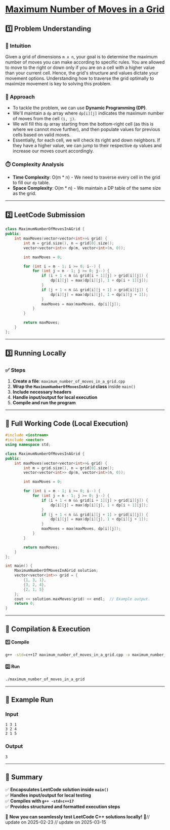 # **[Maximum Number of Moves in a Grid](https://leetcode.com/problems/maximum-number-of-moves-in-a-grid/description/)**  

## **1️⃣ Problem Understanding**  
### **📌 Intuition**  
Given a grid of dimensions `m x n`, your goal is to determine the maximum number of moves you can make according to specific rules. You are allowed to move to the right or down only if you are on a cell with a higher value than your current cell. Hence, the grid's structure and values dictate your movement options. Understanding how to traverse the grid optimally to maximize movement is key to solving this problem.

### **🚀 Approach**  
- To tackle the problem, we can use **Dynamic Programming (DP)**. 
- We'll maintain a `dp` array where `dp[i][j]` indicates the maximum number of moves from the cell `(i, j)`.
- We will fill this `dp` array starting from the bottom-right cell (as this is where we cannot move further), and then populate values for previous cells based on valid moves.
- Essentially, for each cell, we will check its right and down neighbors. If they have a higher value, we can jump to their respective `dp` values and increase our moves count accordingly.

### **⏱️ Complexity Analysis**  
- **Time Complexity**: O(m * n) - We need to traverse every cell in the grid to fill our `dp` table.
- **Space Complexity**: O(m * n) - We maintain a DP table of the same size as the grid.

---  

## **2️⃣ LeetCode Submission**  
```cpp
class MaximumNumberOfMovesInAGrid {
public:
    int maxMoves(vector<vector<int>>& grid) {
        int m = grid.size(), n = grid[0].size();
        vector<vector<int>> dp(m, vector<int>(n, 0));

        int maxMoves = 0;

        for (int i = m - 1; i >= 0; i--) {
            for (int j = n - 1; j >= 0; j--) {
                if (i + 1 < m && grid[i + 1][j] > grid[i][j]) {
                    dp[i][j] = max(dp[i][j], 1 + dp[i + 1][j]);
                }
                if (j + 1 < n && grid[i][j + 1] > grid[i][j]) {
                    dp[i][j] = max(dp[i][j], 1 + dp[i][j + 1]);
                }
                maxMoves = max(maxMoves, dp[i][j]);
            }
        }

        return maxMoves;
    }
};
```  

---  

## **3️⃣ Running Locally**  
### **✅ Steps**  
1. **Create a file**: `maximum_number_of_moves_in_a_grid.cpp`  
2. **Wrap the `MaximumNumberOfMovesInAGrid` class** inside `main()`  
3. **Include necessary headers**  
4. **Handle input/output for local execution**  
5. **Compile and run the program**  

---  

## **📝 Full Working Code (Local Execution)**  
```cpp
#include <iostream>
#include <vector>
using namespace std;

class MaximumNumberOfMovesInAGrid {
public:
    int maxMoves(vector<vector<int>>& grid) {
        int m = grid.size(), n = grid[0].size();
        vector<vector<int>> dp(m, vector<int>(n, 0));

        int maxMoves = 0;

        for (int i = m - 1; i >= 0; i--) {
            for (int j = n - 1; j >= 0; j--) {
                if (i + 1 < m && grid[i + 1][j] > grid[i][j]) {
                    dp[i][j] = max(dp[i][j], 1 + dp[i + 1][j]);
                }
                if (j + 1 < n && grid[i][j + 1] > grid[i][j]) {
                    dp[i][j] = max(dp[i][j], 1 + dp[i][j + 1]);
                }
                maxMoves = max(maxMoves, dp[i][j]);
            }
        }

        return maxMoves;
    }
};

int main() {
    MaximumNumberOfMovesInAGrid solution;
    vector<vector<int>> grid = {
        {1, 3, 1},
        {3, 2, 4},
        {2, 1, 5}
    };
    cout << solution.maxMoves(grid) << endl;  // Example output.
    return 0;
}
```  

---  

## **🔧 Compilation & Execution**  
#### **1️⃣ Compile**  
```bash
g++ -std=c++17 maximum_number_of_moves_in_a_grid.cpp -o maximum_number_of_moves_in_a_grid
```  

#### **2️⃣ Run**  
```bash
./maximum_number_of_moves_in_a_grid
```  

---  

## **🎯 Example Run**  
### **Input**  
```
1 3 1
3 2 4
2 1 5
```  
### **Output**  
```
3
```  

---  

## **📌 Summary**  
✅ **Encapsulates LeetCode solution inside `main()`**  
✅ **Handles input/output for local testing**  
✅ **Compiles with `g++ -std=c++17`**  
✅ **Provides structured and formatted execution steps**  

🚀 **Now you can seamlessly test LeetCode C++ solutions locally!** 🚀// update on 2025-02-23
// update on 2025-03-15
